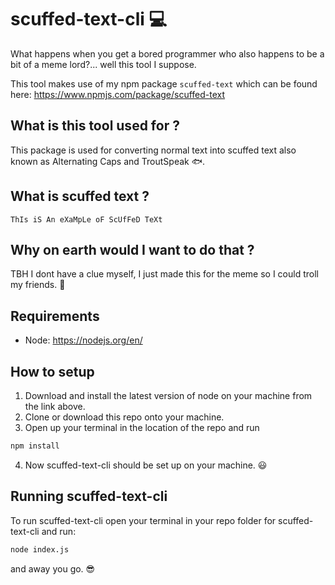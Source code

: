# scuffed-text-cli 💻
What happens when you get a bored programmer who also happens to be a bit of a meme lord?... well this tool I suppose.

This tool makes use of my npm package `scuffed-text` which can be found here: https://www.npmjs.com/package/scuffed-text

## What is this tool used for ?
This package is used for converting normal text into scuffed text also known as Alternating Caps and TroutSpeak 🐟.

## What is scuffed text ?
```
ThIs iS An eXaMpLe oF ScUfFeD TeXt
```

## Why on earth would I want to do that ?
TBH I dont have a clue myself, I just made this for the meme so I could troll my friends. 🤷‍

## Requirements
- Node: https://nodejs.org/en/

## How to setup
1. Download and install the latest version of node on your machine from the link above.
2. Clone or download this repo onto your machine.
3. Open up your terminal in the location of the repo and run 
```bash
npm install
```
4. Now scuffed-text-cli should be set up on your machine. 😃

## Running scuffed-text-cli
To run scuffed-text-cli open your terminal in your repo folder for scuffed-text-cli and run:
```bash
node index.js
```
and away you go. 😎